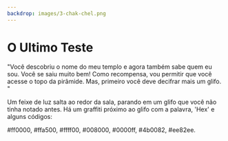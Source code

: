 ```yaml
---
backdrop: images/3-chak-chel.png
---
```


# O Ultimo Teste

"Você descobriu o nome do meu templo e agora também sabe quem eu sou. Você se saiu muito bem! Como recompensa, vou permitir que você acesse o topo da pirâmide. Mas, primeiro você deve decifrar mais um glifo. "

Um feixe de luz salta ao redor da sala, parando em um glifo que você não tinha notado antes. Há um graffiti próximo ao glifo com a palavra, 'Hex' e alguns códigos:

#ff0000, #ffa500, #ffff00, #008000, #0000ff, #4b0082, #ee82ee.

<Item id="16" />

<Puzzle6/>
